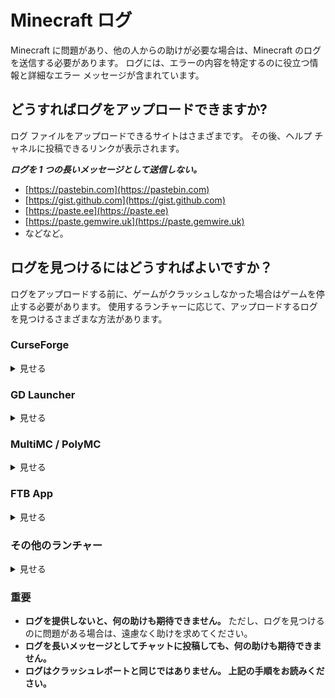 # Minecraft ログ

Minecraft に問題があり、他の人からの助けが必要な場合は、Minecraft のログを送信する必要があります。
ログには、エラーの内容を特定するのに役立つ情報と詳細なエラー メッセージが含まれています。

## どうすればログをアップロードできますか?

ログ ファイルをアップロードできるサイトはさまざまです。
その後、ヘルプ チャネルに投稿できるリンクが表示されます。

***ログを 1 つの長いメッセージとして送信しない。***

* [https://pastebin.com](https://pastebin.com)
* [https://gist.github.com](https://gist.github.com)
* [https://paste.ee](https://paste.ee)
* [https://paste.gemwire.uk](https://paste.gemwire.uk)
* などなど。

## ログを見つけるにはどうすればよいですか？

ログをアップロードする前に、ゲームがクラッシュしなかった場合はゲームを停止する必要があります。
使用するランチャーに応じて、アップロードするログを見つけるさまざまな方法があります。

### CurseForge

<details>
<summary>見せる</summary>

CurseForge を使用している場合は、パック プロファイルを右クリックし、`フォルダーを開く` をクリックします。
そこに、`logs` という名前のフォルダーがあります。
その中に `latest.log` というファイルがあります。 上記のリンク先のいずれかのサイトにそのファイルをアップロードする必要があります。

</details>

### GD Launcher

<details>
<summary>見せる</summary>
  
GDLauncher を使用している場合は、パック プロファイルを右クリックし、`フォルダーを開く` をクリックします。
そこに、`logs`という名前のフォルダーがあります。
その中に`latest.log`というファイルがあります。
上記のリンク先のいずれかのサイトにそのファイルをアップロードする必要があります。

</details>

### MultiMC / PolyMC

<details>
<summary>見せる</summary>

MultiMC を使用している場合は、`インスタンスの編集` をクリックしてから、`その他のログ` をクリックします。
上部のセレクターで`logs/latest.log`を選択し、`アップロード`をクリックします。
投稿できるリンクが表示されます。
または、`Minecraft ログ` タブの `アップロード` を直接押すこともできます。

</details>

### FTB App

<details>
<summary>見せる</summary>

FTB アプリを使用している場合は、パック プロファイルをクリックし、右上隅にある `設定` をクリックします。 その後、あなたは
左下の「フォルダを開く」。
そこに、 `logs` という名前のフォルダーがあります。
その中に `latest.log` というファイルがあります。
上記のリンク先のいずれかのサイトにそのファイルをアップロードする必要があります。
</details>

### その他のランチャー

<details>
<summary>見せる</summary>

`.minecraft` フォルダーに、`logs` という名前のフォルダーがあります。
その中に `latest.log` というファイルが入っています。
上記のリンク先のいずれかのサイトにそのファイルをアップロードする必要があります。

</details>

### 重要

* **ログを提供しないと、何の助けも期待できません。**
  ただし、ログを見つけるのに問題がある場合は、遠慮なく助けを求めてください。
* **ログを長いメッセージとしてチャットに投稿しても、何の助けも期待できません。**
* **ログはクラッシュレポートと同じではありません。 上記の手順をお読みください。**
